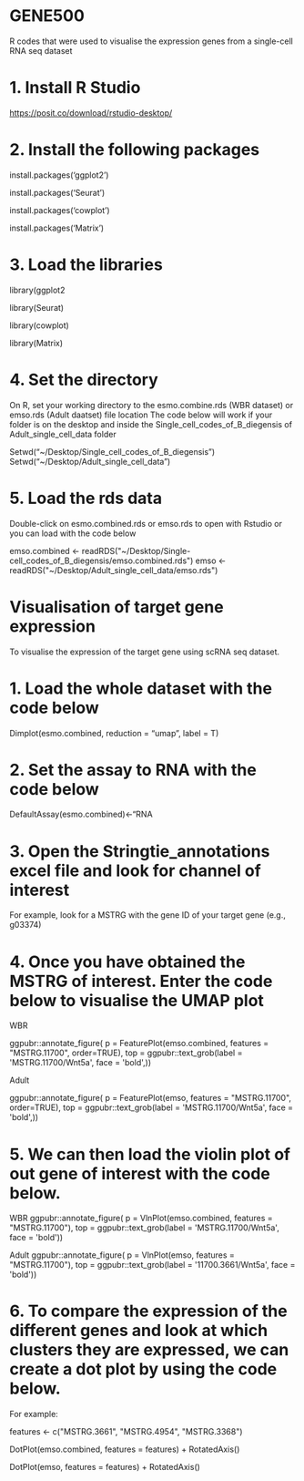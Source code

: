 # GENE500
R codes that were used to visualise the expression genes from a single-cell RNA seq dataset

# 1. Install R Studio
https://posit.co/download/rstudio-desktop/

# 2. Install the following packages
install.packages(‘ggplot2’)

install.packages(‘Seurat’)

install.packages(‘cowplot’)

install.packages(‘Matrix’)

# 3. Load the libraries
library(ggplot2

library(Seurat)

library(cowplot)

library(Matrix)

# 4. Set the directory
On R, set your working directory to the esmo.combine.rds (WBR dataset) or emso.rds (Adult daatset) file location
The code below will work if your folder is on the desktop and inside the Single_cell_codes_of_B_diegensis of Adult_single_cell_data folder

Setwd(“~/Desktop/Single_cell_codes_of_B_diegensis”)
Setwd(“~/Desktop/Adult_single_cell_data”)

# 5. Load the rds data
Double-click on esmo.combined.rds or emso.rds to open with Rstudio or you can load with the code below

emso.combined <- readRDS("~/Desktop/Single- cell_codes_of_B_diegensis/emso.combined.rds") 
emso <- readRDS("~/Desktop/Adult_single_cell_data/emso.rds") 

# Visualisation of target gene expression
To visualise the expression of the target gene using scRNA seq dataset.


# 1. Load the whole dataset with the code below
Dimplot(esmo.combined, reduction = “umap”, label = T)

# 2. Set the assay to RNA with the code below
DefaultAssay(esmo.combined)<-“RNA

# 3. Open the Stringtie_annotations excel file and look for channel of interest
For example, look for a MSTRG with the gene ID of your target gene (e.g., g03374)

# 4. Once you have obtained the MSTRG of interest. Enter the code below to visualise the UMAP plot

WBR

ggpubr::annotate_figure(
  p = FeaturePlot(emso.combined, features = "MSTRG.11700", order=TRUE),
  top = ggpubr::text_grob(label = 'MSTRG.11700/Wnt5a', face = 'bold',))

Adult

ggpubr::annotate_figure(
  p = FeaturePlot(emso, features = "MSTRG.11700", order=TRUE),
  top = ggpubr::text_grob(label = 'MSTRG.11700/Wnt5a', face = 'bold',))

# 5. We can then load the violin plot of out gene of interest with the code below.


WBR
  ggpubr::annotate_figure(
   p = VlnPlot(emso.combined, features = "MSTRG.11700"),
   top = ggpubr::text_grob(label = 'MSTRG.11700/Wnt5a', face = 'bold'))

Adult
  ggpubr::annotate_figure(
   p = VlnPlot(emso, features = "MSTRG.11700"),
   top = ggpubr::text_grob(label = '11700.3661/Wnt5a', face = 'bold'))

# 6. To compare the expression of the different genes and look at which clusters they are expressed, we can create a dot plot by using the code below.
For example:

features <- c("MSTRG.3661", "MSTRG.4954", "MSTRG.3368")

DotPlot(emso.combined, features = features) + RotatedAxis()

DotPlot(emso, features = features) + RotatedAxis()











